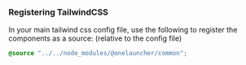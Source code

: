 ### Registering TailwindCSS
In your main tailwind css config file, use the following to register the components as a source:
(relative to the config file)
```css
@source "../../node_modules/@onelauncher/common";
```
